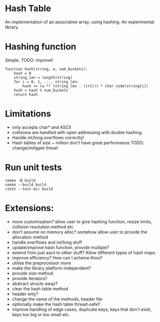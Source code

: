 # Hash Table
An implementation of an associative array, using hashing. An experimental library.

# Hashing function
Simple. TODO: improve!
```
function hash(string, a, num_buckets):
    hash = 0
    string_len = length(string)
    for i = 0, 1, ..., string_len:
        hash += (a ** (string_len - (i+1))) * char_code(string[i])
    hash = hash % num_buckets
    return hash
```

# Limitations
- only accepts char* and ASCII
- collisions are handled with open addressing with double hashing.
- Handle int/long overflows correctly!
- Hash tables of size ~ million don't have great performance
TODO: change/mitigate these!

# Run unit tests
```
cmake -B build
cmake --build build
ctest --test-dir build
```

# Extensions:
- more customisation? allow user to give hashing function, resize limits, collision resolution method etc
- don't assume on memory alloc? somehow allow user to provide the allocation method
- handle overflows and int/long stuff
- update/improve hash function, provide multiple?
- extend from just ascii to other stuff? Allow different types of hash maps
- improve efficiency? How can I acheive thios?
- utilise the preprocessor more
- make the library platform independent?
- provide size method
- provide iterators?
- abstract structs away?
- clear the hash table method
- header only?
- change the name of the methods, header file
- optionally make the hash table thread-safe?
- improve handling of edge cases, duplicate keys, keys that don't exist, keys too big or too small etc.
